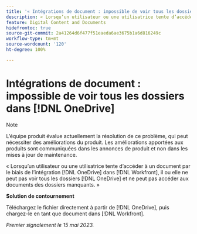 ```yaml
---
title: '« Intégrations de document : impossible de voir tous les dossiers dans OneDrive »'
description: « Lorsqu’un utilisateur ou une utilisatrice tente d’accéder à un document par le biais de l’intégration OneDrive dans Workfront, il ou elle ne peut pas voir tous les dossiers OneDrive et ne peut pas accéder aux documents des dossiers manquants. »
feature: Digital Content and Documents
hidefromtoc: true
source-git-commit: 2a41264d6f477f51eaeda6ae3675b1a6d816249c
workflow-type: tm+mt
source-wordcount: '120'
ht-degree: 100%

---
```



# Intégrations de document : impossible de voir tous les dossiers dans [!DNL OneDrive]

>[!NOTE]
>
>L’équipe produit évalue actuellement la résolution de ce problème, qui peut nécessiter des améliorations du produit. Les améliorations apportées aux produits sont communiquées dans les annonces de produit et non dans les mises à jour de maintenance.

« Lorsqu’un utilisateur ou une utilisatrice tente d’accéder à un document par le biais de l’intégration [!DNL OneDrive] dans [!DNL Workfront], il ou elle ne peut pas voir tous les dossiers [!DNL OneDrive] et ne peut pas accéder aux documents des dossiers manquants. »

**Solution de contournement**

Téléchargez le fichier directement à partir de [!DNL OneDrive], puis chargez-le en tant que document dans [!DNL Workfront].

_Premier signalement le 15 mai 2023._

